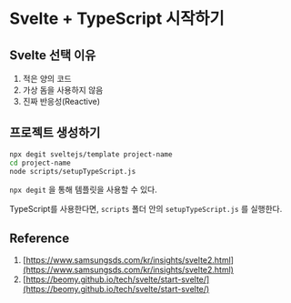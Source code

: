 # Svelte + TypeScript 시작하기

## Svelte 선택 이유

1. 적은 양의 코드
2. 가상 돔을 사용하지 않음
3. 진짜 반응성(Reactive)

## 프로젝트 생성하기

```bash
npx degit sveltejs/template project-name
cd project-name
node scripts/setupTypeScript.js
```

`npx degit` 을 통해 템플릿을 사용할 수 있다.

TypeScript를 사용한다면, `scripts` 폴더 안의 `setupTypeScript.js` 를 실행한다.

## Reference

1. [https://www.samsungsds.com/kr/insights/svelte2.html](https://www.samsungsds.com/kr/insights/svelte2.html)
2. [https://beomy.github.io/tech/svelte/start-svelte/](https://beomy.github.io/tech/svelte/start-svelte/)